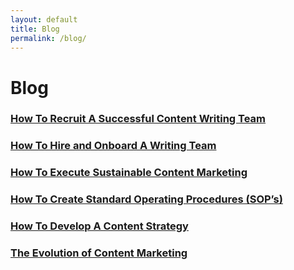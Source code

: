 ```yaml
---
layout: default
title: Blog
permalink: /blog/
---
```


<h1>Blog</h1>	    	

<h3><a href="{{site.url}}/how-to-recruit-a-successful-content-writing-team">How To Recruit A Successful Content Writing Team</a></h3>
<h3><a href="{{site.url}}/how-to-hire-and-onboard-a-writing-team">How To Hire and Onboard A Writing Team</a></h3>

<h3><a href="{{site.url}}/how-execute-sustainable-content-marketing">How To Execute Sustainable Content Marketing</a></h3>
<h3><a href="{{site.url}}/how-to-create-standard-operating-procedures-sops">How To Create Standard Operating Procedures (SOP’s)</a></h3>
<h3><a href="{{site.url}}/how-to-develop-a-content-strategy">How To Develop A Content Strategy</a></h3>
<h3><a href="{{site.url}}/the-evolution-of-content-marketing">The Evolution of Content Marketing</a></h3>